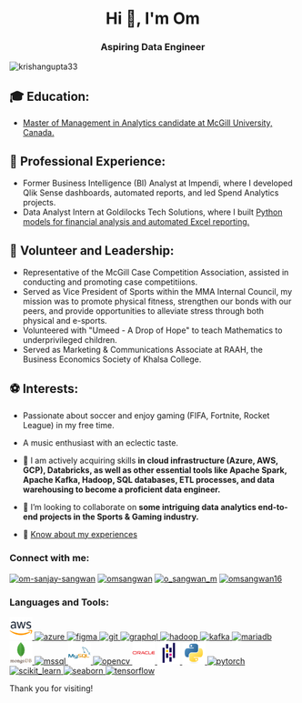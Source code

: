 <h1 align="center">Hi 👋, I'm Om</h1>
<h3 align="center">Aspiring Data Engineer</h3>

<p align="left"> <img src="https://komarev.com/ghpvc/?username=krishangupta33&label=Profile%20views&color=0e75b6&style=flat" alt="krishangupta33" /> </p>

## 🎓 Education:
- [Master of Management in Analytics candidate at McGill University, Canada.](https://www.mcgill.ca/desautels/programs/mma)

## 💼 Professional Experience:
- Former Business Intelligence (BI) Analyst at Impendi, where I developed Qlik Sense dashboards, automated reports, and led Spend Analytics projects.
- Data Analyst Intern at Goldilocks Tech Solutions, where I built [Python models for financial analysis and automated Excel reporting.](https://github.com/SherlockkOms/Automated-Options-Analyzer_2021)

## 🤝 Volunteer and Leadership:
- Representative of the McGill Case Competition Association, assisted in conducting and promoting case competitiions.
- Served as Vice President of Sports within the MMA Internal Council, my mission was to promote physical fitness, strengthen our bonds with our peers, and provide opportunities to alleviate stress through both physical and e-sports.
- Volunteered with "Umeed - A Drop of Hope" to teach Mathematics to underprivileged children.
- Served as Marketing & Communications Associate at RAAH, the Business Economics Society of Khalsa College.

## ⚽ Interests:
- Passionate about soccer and enjoy gaming (FIFA, Fortnite, Rocket League) in my free time.
- A music enthusiast with an eclectic taste.

- 🌱 I am actively acquiring skills **in cloud infrastructure (Azure, AWS, GCP), Databricks, as well as other essential tools like Apache Spark, Apache Kafka, Hadoop, SQL databases, ETL processes, and data warehousing to become a proficient data engineer.**

- 👯 I’m looking to collaborate on **some intriguing data analytics end-to-end projects in the Sports & Gaming industry.**

- 📄 [Know about my experiences](https://drive.google.com/drive/folders/1kJtT34oD4ym4soY6ys5uhLKelLhKCr0C?usp=sharing)


<h3 align="left">Connect with me:</h3>
<p align="left">
<a href="https://linkedin.com/in/om-sanjay-sangwan" target="blank"><img align="center" src="https://raw.githubusercontent.com/rahuldkjain/github-profile-readme-generator/master/src/images/icons/Social/linked-in-alt.svg" alt="om-sanjay-sangwan" height="30" width="40" /></a>
<a href="https://kaggle.com/omsangwan" target="blank"><img align="center" src="https://raw.githubusercontent.com/rahuldkjain/github-profile-readme-generator/master/src/images/icons/Social/kaggle.svg" alt="omsangwan" height="30" width="40" /></a>
<a href="https://instagram.com/o_sangwan_m" target="blank"><img align="center" src="https://raw.githubusercontent.com/rahuldkjain/github-profile-readme-generator/master/src/images/icons/Social/instagram.svg" alt="o_sangwan_m" height="30" width="40" /></a>
<a href="https://www.leetcode.com/omsangwan16" target="blank"><img align="center" src="https://raw.githubusercontent.com/rahuldkjain/github-profile-readme-generator/master/src/images/icons/Social/leet-code.svg" alt="omsangwan16" height="30" width="40" /></a>
</p>

<h3 align="left">Languages and Tools:</h3>
<p align="left"> <a href="https://aws.amazon.com" target="_blank" rel="noreferrer"> <img src="https://raw.githubusercontent.com/devicons/devicon/master/icons/amazonwebservices/amazonwebservices-original-wordmark.svg" alt="aws" width="40" height="40"/> </a> <a href="https://azure.microsoft.com/en-in/" target="_blank" rel="noreferrer"> <img src="https://www.vectorlogo.zone/logos/microsoft_azure/microsoft_azure-icon.svg" alt="azure" width="40" height="40"/> </a> <a href="https://www.figma.com/" target="_blank" rel="noreferrer"> <img src="https://www.vectorlogo.zone/logos/figma/figma-icon.svg" alt="figma" width="40" height="40"/> </a> <a href="https://git-scm.com/" target="_blank" rel="noreferrer"> <img src="https://www.vectorlogo.zone/logos/git-scm/git-scm-icon.svg" alt="git" width="40" height="40"/> </a> <a href="https://graphql.org" target="_blank" rel="noreferrer"> <img src="https://www.vectorlogo.zone/logos/graphql/graphql-icon.svg" alt="graphql" width="40" height="40"/> </a> <a href="https://hadoop.apache.org/" target="_blank" rel="noreferrer"> <img src="https://www.vectorlogo.zone/logos/apache_hadoop/apache_hadoop-icon.svg" alt="hadoop" width="40" height="40"/> </a> <a href="https://kafka.apache.org/" target="_blank" rel="noreferrer"> <img src="https://www.vectorlogo.zone/logos/apache_kafka/apache_kafka-icon.svg" alt="kafka" width="40" height="40"/> </a> <a href="https://mariadb.org/" target="_blank" rel="noreferrer"> <img src="https://www.vectorlogo.zone/logos/mariadb/mariadb-icon.svg" alt="mariadb" width="40" height="40"/> </a> <a href="https://www.mongodb.com/" target="_blank" rel="noreferrer"> <img src="https://raw.githubusercontent.com/devicons/devicon/master/icons/mongodb/mongodb-original-wordmark.svg" alt="mongodb" width="40" height="40"/> </a> <a href="https://www.microsoft.com/en-us/sql-server" target="_blank" rel="noreferrer"> <img src="https://www.svgrepo.com/show/303229/microsoft-sql-server-logo.svg" alt="mssql" width="40" height="40"/> </a> <a href="https://www.mysql.com/" target="_blank" rel="noreferrer"> <img src="https://raw.githubusercontent.com/devicons/devicon/master/icons/mysql/mysql-original-wordmark.svg" alt="mysql" width="40" height="40"/> </a> <a href="https://opencv.org/" target="_blank" rel="noreferrer"> <img src="https://www.vectorlogo.zone/logos/opencv/opencv-icon.svg" alt="opencv" width="40" height="40"/> </a> <a href="https://www.oracle.com/" target="_blank" rel="noreferrer"> <img src="https://raw.githubusercontent.com/devicons/devicon/master/icons/oracle/oracle-original.svg" alt="oracle" width="40" height="40"/> </a> <a href="https://pandas.pydata.org/" target="_blank" rel="noreferrer"> <img src="https://raw.githubusercontent.com/devicons/devicon/2ae2a900d2f041da66e950e4d48052658d850630/icons/pandas/pandas-original.svg" alt="pandas" width="40" height="40"/> </a> <a href="https://www.python.org" target="_blank" rel="noreferrer"> <img src="https://raw.githubusercontent.com/devicons/devicon/master/icons/python/python-original.svg" alt="python" width="40" height="40"/> </a> <a href="https://pytorch.org/" target="_blank" rel="noreferrer"> <img src="https://www.vectorlogo.zone/logos/pytorch/pytorch-icon.svg" alt="pytorch" width="40" height="40"/> </a> <a href="https://scikit-learn.org/" target="_blank" rel="noreferrer"> <img src="https://upload.wikimedia.org/wikipedia/commons/0/05/Scikit_learn_logo_small.svg" alt="scikit_learn" width="40" height="40"/> </a> <a href="https://seaborn.pydata.org/" target="_blank" rel="noreferrer"> <img src="https://seaborn.pydata.org/_images/logo-mark-lightbg.svg" alt="seaborn" width="40" height="40"/> </a> <a href="https://www.tensorflow.org" target="_blank" rel="noreferrer"> <img src="https://www.vectorlogo.zone/logos/tensorflow/tensorflow-icon.svg" alt="tensorflow" width="40" height="40"/> </a> </p>

Thank you for visiting!
